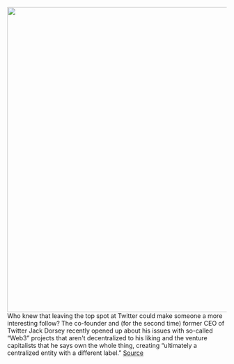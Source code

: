 <img src='https://cdn.vox-cdn.com/thumbor/Qcc7H1K1s_Xea1b0EGP4wx21IEo=/0x0:5631x3754/1200x800/filters:focal(2074x670:2974x1570)/cdn.vox-cdn.com/uploads/chorus_image/image/70307708/1233275199.0.jpg' width='700px' /><br/>
Who knew that leaving the top spot at Twitter could make someone a more interesting follow? The co-founder and (for the second time) former CEO of Twitter Jack Dorsey recently opened up about his issues with so-called “Web3” projects that aren't decentralized to his liking and the venture capitalists that he says own the whole thing, creating “ultimately a centralized entity with a different label.”
<a href='https://www.theverge.com/2021/12/22/22850558/jack-pmarca-a16z-web3-block-twitter'> Source <a/>